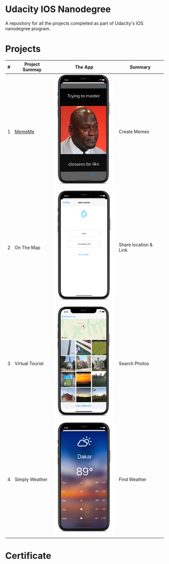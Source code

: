 #  Udacity IOS Nanodegree

A repository for all the projects completed as part of Udacity's IOS nanodegree program.

# Projects

| # | Project Summay | The App        | Summary| 
| - | -------------- | -------------- | --------- |
| 1 | [MemeMe](https://github.com/MoSourang/Udacity_IOS_Nanodegree/tree/master/MemeMe%201.0)| <img src="https://github.com/MoSourang/Udacity_IOS_Nanodegree/blob/master/MemeMe%201.0/screenshots/Meme%20Editor.png" width="190" height="360">        | Create Memes|  
| 2 | On The Map|<img src="https://github.com/MoSourang/Udacity_IOS_Nanodegree/blob/master/On%20The%20Map/screenshots/Location%20Search.png" height="360">|Share location & Link |        
| 3 | Virtual Tourist |  <img src="https://github.com/MoSourang/Udacity_IOS_Nanodegree/blob/master/Virtual%20Tourist/screenshots/Photo%20Search.png" width="190" height="360"> | Search Photos |  
| 4 | Simply Weather |<img src="https://github.com/MoSourang/Udacity_IOS_Nanodegree/blob/master/Simply%20Weather/screenshots/Weather%20WeeklyView.png" height="360">| Find Weather  |        

# Certificate 



 
